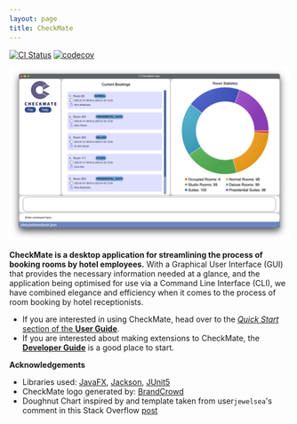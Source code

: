 ```yaml
---
layout: page
title: CheckMate
---
```


[![CI Status](https://github.com/se-edu/addressbook-level3/workflows/Java%20CI/badge.svg)](https://github.com/se-edu/addressbook-level3/actions)
[![codecov](https://codecov.io/gh/se-edu/addressbook-level3/branch/master/graph/badge.svg)](https://codecov.io/gh/se-edu/addressbook-level3)

![Ui](images/Ui.png)

**CheckMate is a desktop application for streamlining the process of booking rooms by hotel employees.** 
With a Graphical User Interface (GUI) that provides the necessary information needed at a glance, and the application
being optimised for use via a Command Line Interface (CLI), we have combined elegance and efficiency when it comes to 
the process of room booking by hotel receptionists.

* If you are interested in using CheckMate, head over to the [_Quick Start_ section of the **User Guide**](UserGuide.html#quick-start).
* If you are interested about making extensions to CheckMate, the [**Developer Guide**](DeveloperGuide.html) is a good place to start.


**Acknowledgements**

* Libraries used: [JavaFX](https://openjfx.io/), [Jackson](https://github.com/FasterXML/jackson), [JUnit5](https://github.com/junit-team/junit5)
* CheckMate logo generated by:  [BrandCrowd](https://www.brandcrowd.com/maker/logo/modern-pillar-letter-c-84777?text=CheckMate&isSearch=True)
* Doughnut Chart inspired by and template taken from user`jewelsea`'s comment in this Stack Overflow [post](https://stackoverflow.com/questions/24121580/can-piechart-from-javafx-be-displayed-as-a-doughnut)
